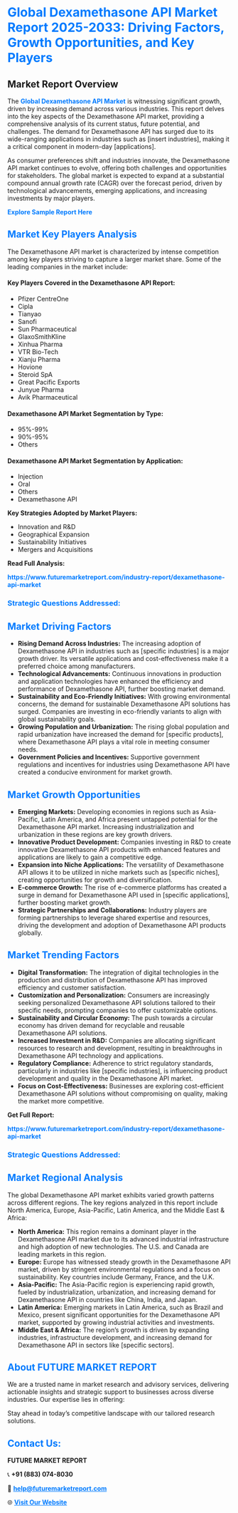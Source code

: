 <h1 style="color: #007BFF;">Global Dexamethasone API Market Report 2025-2033: Driving Factors, Growth Opportunities, and Key Players</h1>

<section id="overview">
<h2>Market Report Overview</h2>
<p>The <a href="https://www.futuremarketreport.com/industry-report/dexamethasone-api-market" style="color: #007BFF; text-decoration: none;"><strong>Global Dexamethasone API Market</strong></a> is witnessing significant growth, driven by increasing demand across various industries. This report delves into the key aspects of the Dexamethasone API market, providing a comprehensive analysis of its current status, future potential, and challenges. The demand for Dexamethasone API has surged due to its wide-ranging applications in industries such as [insert industries], making it a critical component in modern-day [applications].</p>
<p>As consumer preferences shift and industries innovate, the Dexamethasone API market continues to evolve, offering both challenges and opportunities for stakeholders. The global market is expected to expand at a substantial compound annual growth rate (CAGR) over the forecast period, driven by technological advancements, emerging applications, and increasing investments by major players.</p>
</section>

<section id="overview">
<p><a href="https://www.futuremarketreport.com/request-sample/reportId=122385" style="color: #007BFF; text-decoration: none;"><strong>Explore Sample Report Here</strong></a></p>
</section>

<section id="key-players">
<h2 style="color: #007BFF;">Market Key Players Analysis</h2>
<p>The Dexamethasone API market is characterized by intense competition among key players striving to capture a larger market share. Some of the leading companies in the market include:</p>
<h4>Key Players Covered in the Dexamethasone API Report:</h4>
<ul><li>Pfizer CentreOne</li><li>Cipla</li><li>Tianyao</li><li>Sanofi</li><li>Sun Pharmaceutical</li><li>GlaxoSmithKline</li><li>Xinhua Pharma</li><li>VTR Bio-Tech</li><li>Xianju Pharma</li><li>Hovione</li><li>Steroid SpA</li><li>Great Pacific Exports</li><li>Junyue Pharma</li><li>Avik Pharmaceutical</li></ul>
<h4>Dexamethasone API Market Segmentation by Type:</h4>
<ul><li>95%-99%</li><li>90%-95%</li><li>Others</li></ul>

<h4>Dexamethasone API Market Segmentation by Application:</h4>
<ul><li>Injection</li><li>Oral</li><li>Others</li><li>Dexamethasone API</li></ul>
<p><strong>Key Strategies Adopted by Market Players:</strong></p>
<ul>
<li>Innovation and R&D</li>
<li>Geographical Expansion</li>
<li>Sustainability Initiatives</li>
<li>Mergers and Acquisitions</li>
</ul>
</section>

<section>
<p><strong>Read Full Analysis: </strong></p><a href="https://www.futuremarketreport.com/industry-report/dexamethasone-api-market" style="color: #007BFF; text-decoration: none;"><strong>https://www.futuremarketreport.com/industry-report/dexamethasone-api-market</strong></a>
<h3 style="color: #007BFF;">Strategic Questions Addressed:</h3>
</section>

<section id="driving-factors">
<h2 style="color: #007BFF;">Market Driving Factors</h2>
<ul>
<li><strong>Rising Demand Across Industries:</strong> The increasing adoption of Dexamethasone API in industries such as [specific industries] is a major growth driver. Its versatile applications and cost-effectiveness make it a preferred choice among manufacturers.</li>
<li><strong>Technological Advancements:</strong> Continuous innovations in production and application technologies have enhanced the efficiency and performance of Dexamethasone API, further boosting market demand.</li>
<li><strong>Sustainability and Eco-Friendly Initiatives:</strong> With growing environmental concerns, the demand for sustainable Dexamethasone API solutions has surged. Companies are investing in eco-friendly variants to align with global sustainability goals.</li>
<li><strong>Growing Population and Urbanization:</strong> The rising global population and rapid urbanization have increased the demand for [specific products], where Dexamethasone API plays a vital role in meeting consumer needs.</li>
<li><strong>Government Policies and Incentives:</strong> Supportive government regulations and incentives for industries using Dexamethasone API have created a conducive environment for market growth.</li>
</ul>
</section>

<section id="growth-opportunities">
<h2 style="color: #007BFF;">Market Growth Opportunities</h2>
<ul>
<li><strong>Emerging Markets:</strong> Developing economies in regions such as Asia-Pacific, Latin America, and Africa present untapped potential for the Dexamethasone API market. Increasing industrialization and urbanization in these regions are key growth drivers.</li>
<li><strong>Innovative Product Development:</strong> Companies investing in R&D to create innovative Dexamethasone API products with enhanced features and applications are likely to gain a competitive edge.</li>
<li><strong>Expansion into Niche Applications:</strong> The versatility of Dexamethasone API allows it to be utilized in niche markets such as [specific niches], creating opportunities for growth and diversification.</li>
<li><strong>E-commerce Growth:</strong> The rise of e-commerce platforms has created a surge in demand for Dexamethasone API used in [specific applications], further boosting market growth.</li>
<li><strong>Strategic Partnerships and Collaborations:</strong> Industry players are forming partnerships to leverage shared expertise and resources, driving the development and adoption of Dexamethasone API products globally.</li>
</ul>
</section>

<section id="trending-factors">
<h2 style="color: #007BFF;">Market Trending Factors</h2>
<ul>
<li><strong>Digital Transformation:</strong> The integration of digital technologies in the production and distribution of Dexamethasone API has improved efficiency and customer satisfaction.</li>
<li><strong>Customization and Personalization:</strong> Consumers are increasingly seeking personalized Dexamethasone API solutions tailored to their specific needs, prompting companies to offer customizable options.</li>
<li><strong>Sustainability and Circular Economy:</strong> The push towards a circular economy has driven demand for recyclable and reusable Dexamethasone API solutions.</li>
<li><strong>Increased Investment in R&D:</strong> Companies are allocating significant resources to research and development, resulting in breakthroughs in Dexamethasone API technology and applications.</li>
<li><strong>Regulatory Compliance:</strong> Adherence to strict regulatory standards, particularly in industries like [specific industries], is influencing product development and quality in the Dexamethasone API market.</li>
<li><strong>Focus on Cost-Effectiveness:</strong> Businesses are exploring cost-efficient Dexamethasone API solutions without compromising on quality, making the market more competitive.</li>
</ul>
</section>

<section>
<p><strong>Get Full Report: </strong></p><a href="https://www.futuremarketreport.com/industry-report/dexamethasone-api-market" style="color: #007BFF; text-decoration: none;"><strong>https://www.futuremarketreport.com/industry-report/dexamethasone-api-market</strong></a>
<h3 style="color: #007BFF;">Strategic Questions Addressed:</h3>
</section>


<section id="regional-analysis">
<h2 style="color: #007BFF;">Market Regional Analysis</h2>
<p>The global Dexamethasone API market exhibits varied growth patterns across different regions. The key regions analyzed in this report include North America, Europe, Asia-Pacific, Latin America, and the Middle East & Africa:</p>
<ul>
<li><strong>North America:</strong> This region remains a dominant player in the Dexamethasone API market due to its advanced industrial infrastructure and high adoption of new technologies. The U.S. and Canada are leading markets in this region.</li>
<li><strong>Europe:</strong> Europe has witnessed steady growth in the Dexamethasone API market, driven by stringent environmental regulations and a focus on sustainability. Key countries include Germany, France, and the U.K.</li>
<li><strong>Asia-Pacific:</strong> The Asia-Pacific region is experiencing rapid growth, fueled by industrialization, urbanization, and increasing demand for Dexamethasone API in countries like China, India, and Japan.</li>
<li><strong>Latin America:</strong> Emerging markets in Latin America, such as Brazil and Mexico, present significant opportunities for the Dexamethasone API market, supported by growing industrial activities and investments.</li>
<li><strong>Middle East & Africa:</strong> The region’s growth is driven by expanding industries, infrastructure development, and increasing demand for Dexamethasone API in sectors like [specific sectors].</li>
</ul>
</section>

<footer>
<h2 style="color: #007BFF;">About FUTURE MARKET REPORT</h2>
<p>We are a trusted name in market research and advisory services, delivering actionable insights and strategic support to businesses across diverse industries. Our expertise lies in offering:</p>

<p>Stay ahead in today’s competitive landscape with our tailored research solutions.</p>

<h2 style="color: #007BFF;">Contact Us:</h2>
<p><strong>FUTURE MARKET REPORT</strong></p>
<p>📞 <strong>+91 (883) 074-8030</strong></p>
<p>📧 <strong><a href="mailto:help@futuremarketreport.com" style="color: #007BFF;">help@futuremarketreport.com</a></strong></p>
<p>🌐 <strong><a href="https://www.futuremarketreport.com/" style="color: #007BFF;">Visit Our Website</a></strong></p>
</footer>
